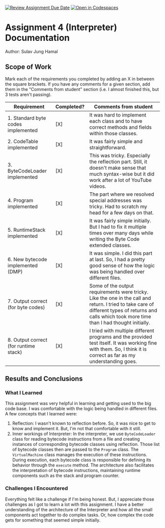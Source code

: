 [![Review Assignment Due Date](https://classroom.github.com/assets/deadline-readme-button-24ddc0f5d75046c5622901739e7c5dd533143b0c8e959d652212380cedb1ea36.svg)](https://classroom.github.com/a/tOu9l-Id)
[![Open in Codespaces](https://classroom.github.com/assets/launch-codespace-7f7980b617ed060a017424585567c406b6ee15c891e84e1186181d67ecf80aa0.svg)](https://classroom.github.com/open-in-codespaces?assignment_repo_id=13240242)
# Assignment 4 (Interpreter) Documentation

Author: Sulav Jung Hamal

## Scope of Work

Mark each of the requirements you completed by adding an X in between the square brackets. If you have any comments for a given section, add them in the "Comments from student" section (i.e. I almost finished this, but 3 tests aren't passing).

| Requirement                           | Completed? | Comments from student |
| ------------------------------------- | ---------- | --------------------- |
| 1. Standard byte codes implemented    | [X]         |     It was hard to implement each class and to have correct methods and fields within those classes.                   |
| 2. CodeTable implemented              | [X]         |        It was fairly simple and straightforward.               |
| 3. ByteCodeLoader implemented         | [X]         |          This was tricky. Especially the reflection part. Still, it doesn't make sense that much syntax-wise but it did work after a lot of YouTube videos.              |
| 4. Program implemented                | [X]         |       The part where we resolved special addresses was tricky. Had to scratch my head for a few days on that.                 |
| 5. RuntimeStack implemented           | [X]         |         It was fairly simple initially. But I had to fix it multiple times over many days while writing the Byte Code extended classes.              |
| 6. New bytecode implemented (DMP)     | [X]         |        It was simple. I did this part at last. So, I had a pretty good sense of how the logic was being handled over different files.               |
| 7. Output correct (for byte codes)    | [X]         |        Some of the output requirements were tricky. Like the one in the call and return. I tried to take care of different types of returns and calls which took more time than I had thought initially.              |
| 8. Output correct (for runtime stack) | [X]         |      I tried with multiple different programs and the provided test itself. It was working fine with them. So, I think it is correct as far as my understanding goes.                   |

## Results and Conclusions

### What I Learned

This assignment was very helpful in learning and getting used to the big code base. I was comfortable with the logic being handled in different files. A few concepts that I learned were: 
1. Reflection: I wasn't known to reflection before. So, it was nice to get to know and implement it. But, I'm not that comfortable with it still. 
2. Inner workings of Interpreter: In the interpreter, we use `ByteCodeLoader` class for reading bytecode instructions from a file and creating instances of corresponding bytecode classes using reflection. Those list of bytecode classes then are passed to the `Program` class. The `VirtualMachine` class manages the execution of these instructions. During execution, each bytecode class is responsible for defining its behavior through the `execute` method. The architecture also facilitates the interpretation of bytecode instructions, maintaining runtime components such as the stack and program counter.

### Challenges I Encountered

Everything felt like a challenge if I'm being honest. But, I appreciate those challenges as I got to learn a lot with this assignment. I have a better understanding of the architecture of the Interpreter and how all the small components act together to do complex tasks. Or, how complex the code gets for something that seemed simple initially.
